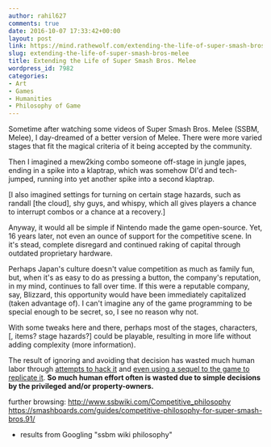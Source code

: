 ```yaml
---
author: rahil627
comments: true
date: 2016-10-07 17:33:42+00:00
layout: post
link: https://mind.rathewolf.com/extending-the-life-of-super-smash-bros-melee/
slug: extending-the-life-of-super-smash-bros-melee
title: Extending the Life of Super Smash Bros. Melee
wordpress_id: 7982
categories:
- Art
- Games
- Humanities
- Philosophy of Game
---
```


Sometime after watching some videos of Super Smash Bros. Melee (SSBM, Melee), I day-dreamed of a better version of Melee. There were more varied stages that fit the magical criteria of it being accepted by the community.

Then I imagined a mew2king combo someone off-stage in jungle japes, ending in a spike into a klaptrap, which was somehow DI'd and tech-jumped, running into yet another spike into a second klaptrap.

[I also imagined settings for turning on certain stage hazards, such as randall [the cloud], shy guys, and whispy, which all gives players a chance to interrupt combos or a chance at a recovery.]

Anyway, it would all be simple if Nintendo made the game open-source. Yet, 16 years later, not even an ounce of support for the competitive scene. In it's stead, complete disregard and continued raking of capital through outdated proprietary hardware.

Perhaps Japan's culture doesn't value competition as much as family fun, but, when it's as easy to do as pressing a button, the company's reputation, in my mind, continues to fall over time. If this were a reputable company, say, Blizzard, this opportunity would have been immediately capitalized (taken advantage of). I can't imagine any of the game programming to be special enough to be secret, so, I see no reason why not.

With some tweaks here and there, perhaps most of the stages, characters, [, items? stage hazards?] could be playable, resulting in more life without adding complexity (more information).

The result of ignoring and avoiding that decision has wasted much human labor through [attempts to hack it](https://smashboards.com/threads/melee-hacks-and-you-new-hackers-start-here-in-the-op.247119/) and [even using a sequel to the game to replicate it](http://www.ssbwiki.com/Project_M). **So much human effort often is wasted due to simple decisions by the privileged and/or property-owners.**

further browsing:
http://www.ssbwiki.com/Competitive_philosophy
https://smashboards.com/guides/competitive-philosophy-for-super-smash-bros.91/
  - results from Googling "ssbm wiki philosophy"
